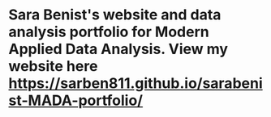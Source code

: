 # Sara Benist's website and data analysis portfolio for Modern Applied Data Analysis. View my website here https://sarben811.github.io/sarabenist-MADA-portfolio/